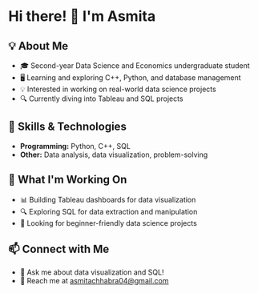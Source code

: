 # Hi there! 👋 I'm Asmita

## 💡 About Me
- 🎓 Second-year Data Science and Economics undergraduate student
- 🖥️ Learning and exploring C++, Python, and database management
- 💡 Interested in working on real-world data science projects
- 🔍 Currently diving into Tableau and SQL projects

## 🚀 Skills & Technologies
- **Programming:** Python, C++, SQL
- **Other:** Data analysis, data visualization, problem-solving

## 📌 What I'm Working On
- 📊 Building Tableau dashboards for data visualization
- 🔍 Exploring SQL for data extraction and manipulation
- 📖 Looking for beginner-friendly data science projects

## 📫 Connect with Me
- 💬 Ask me about data visualization and SQL!
- 📧 Reach me at asmitachhabra04@gmail.com

